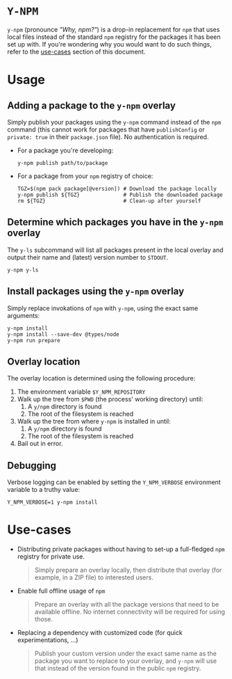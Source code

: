 # `Y-NPM`
`y-npm` (pronounce *"Why, npm?"*) is a drop-in replacement for `npm` that uses local files instead of the standard `npm`
registry for the packages it has been set up with. If you're wondering why you would want to do such things, refer to
the [use-cases](#Use-cases) section of this document.

# Usage
## Adding a package to the `y-npm` overlay
Simply publish your packages using the `y-npm` command instead of the `npm` command (this cannot work for packages that
have `publishConfig` or `private: true` in their `package.json` file). No authentication is required.
* For a package you're developing:
  ```shell
  y-npm publish path/to/package
  ```
* For a package from your `npm` registry of choice:
  ```shell
  TGZ=$(npm pack package[@version]) # Download the package locally
  y-npm publish ${TGZ}              # Publish the downloaded package
  rm ${TGZ}                         # Clean-up after yourself
  ```

## Determine which packages you have in the `y-npm` overlay
The `y-ls` subcommand will list all packages present in the local overlay and output their name and (latest)
version number to `STDOUT`.
```shell
y-npm y-ls
```

## Install packages using the `y-npm` overlay
Simply replace invokations of `npm` with `y-npm`, using the exact same arguments:
```shell
y-npm install
y-npm install --save-dev @types/node
y-npm run prepare
```

## Overlay location
The overlay location is determined using the following procedure:
1. The environment variable `$Y_NPM_REPOSITORY`
2. Walk up the tree from `$PWD` (the process' working directory) until:
    1. A `y/npm` directory is found
    2. The root of the filesystem is reached
3. Walk up the tree from where `y-npm` is installed in until:
    1. A `y/npm` directory is found
    2. The root of the filesystem is reached
4. Bail out in error.

## Debugging
Verbose logging can be enabled by setting the `Y_NPM_VERBOSE` environment variable to a truthy value:
```shell
Y_NPM_VERBOSE=1 y-npm install
```

# Use-cases
* Distributing private packages without having to set-up a full-fledged `npm` registry for private use.
  > Simply prepare an overlay locally, then distribute that overlay (for example, in a ZIP file) to interested users.
* Enable full offline usage of `npm`
  > Prepare an overlay with all the package versions that need to be available offline. No internet connectivity will
  > be required for using those.
* Replacing a dependency with customized code (for quick experimentations, ...)
  > Publish your custom version under the exact same name as the package you want to replace to your overlay, and
  > `y-npm` will use that instead of the version found in the public `npm` registry.
